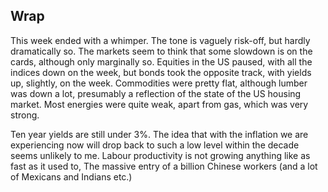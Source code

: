 ## Wrap

This week ended with a whimper. The tone is vaguely risk-off, but hardly dramatically so.
The markets seem to think that some slowdown is on the cards, although only marginally so.
Equities in the US paused, with all the indices down on the week, but bonds took the opposite track, 
with yields up, slightly, on the week.
Commodities were pretty flat, although lumber was down a lot, presumably a reflection of the state of the US housing market. Most energies were quite weak, apart from gas, which was very strong.

Ten year yields are still under 3%. The idea that with the inflation we are experiencing now will drop back to such a low level within the decade seems unlikely to me.
Labour productivity is not growing anything like as fast as it used to, 
The massive entry of a billion Chinese workers (and a lot of Mexicans and Indians etc.) 

